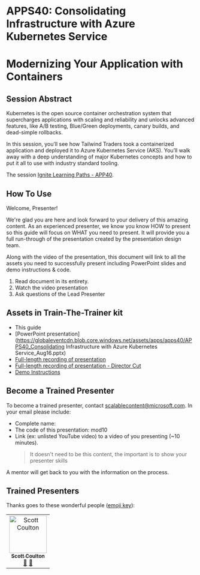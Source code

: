 # APPS40: Consolidating Infrastructure with Azure Kubernetes Service
 
# Modernizing Your Application with Containers


## Session Abstract
Kubernetes is the open source container orchestration system that supercharges applications with scaling and reliability and unlocks advanced features, like A/B testing, Blue/Green deployments, canary builds, and dead-simple rollbacks.

In this session, you’ll see how Tailwind Traders took a containerized application and deployed it to Azure Kubernetes Service (AKS). You’ll walk away with a deep understanding of major Kubernetes concepts and how to put it all to use with industry standard tooling.

The session [Ignite Learning Paths - APP40](https://github.com/microsoft/ignite-learning-paths/tree/master/apps/apps40).

## How To Use

Welcome, Presenter! 

We're glad you are here and look forward to your delivery of this amazing content. As an experienced presenter, we know you know HOW to present so this guide will focus on WHAT you need to present. It will provide you a full run-through of the presentation created by the presentation design team. 

Along with the video of the presentation, this document will link to all the assets you need to successfully present including PowerPoint slides and demo instructions &
code.

1.  Read document in its entirety.
2.  Watch the video presentation
3.  Ask questions of the Lead Presenter


## Assets in Train-The-Trainer kit

- This guide
- [PowerPoint presentation](https://globaleventcdn.blob.core.windows.net/assets/apps/apps40/APPS40_Consolidating Infrastructure with Azure Kubernetes Service_Aug16.pptx)
- [Full-length recording of presentation](https://web.microsoftstream.com/video/191dfd60-e2b3-4396-b759-774aec5f1dee)
- [Full-length recording of presentation - Director Cut](https://globaleventcdn.blob.core.windows.net/assets/apps/apps40/directors-cut.mp4)
- [Demo Instructions](https://github.com/microsoft/ignite-learning-paths/tree/master/apps/apps40)
  

## Become a Trained Presenter

To become a trained presenter, contact [scalablecontent@microsoft.com](mailto:scalablecontent@microsoft.com). In your email please include:

- Complete name:
- The code of this presentation: mod10
- Link (ex: unlisted YouTube video) to a video of you presenting (~10 minutes). 
  > It doesn't need to be this content, the important is to show your presenter skills

A mentor will get back to you with the information on the process.

## Trained Presenters

Thanks goes to these wonderful people ([emoji key](https://allcontributors.org/docs/en/emoji-key)):

<!-- ALL-CONTRIBUTORS-LIST:START - Do not remove or modify this section -->
<!-- prettier-ignore -->

<table>
<tr>
    <td align="center"><a href="https://developer.microsoft.com/en-us/advocates/scott-coulton">
        <img src="https://developer.microsoft.com/en-us/advocates/media/profiles/scott-coulton.png" width="100px;" alt="Scott Coulton"/><br />
        <sub><b>Scott Coulton</b></sub></a><br />
            <a href="https://web.microsoftstream.com/video/191dfd60-e2b3-4396-b759-774aec5f1dee" title="talk">📢</a>
            <a href="https://github.com/microsoft/ignite-learning-paths/tree/master/apps/apps40" title="Documentation">📖</a> 
    </td>
</tr></table>

<!-- ALL-CONTRIBUTORS-LIST:END -->
